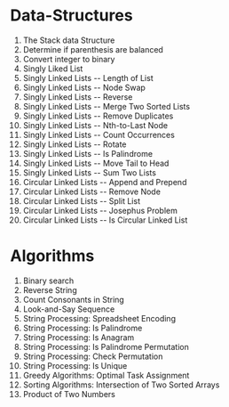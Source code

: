 # Data-Structures

01. The Stack data Structure
02. Determine if parenthesis are balanced
03. Convert integer to binary
04. Singly Liked List
05. Singly Linked Lists -- Length of List
06. Singly Linked Lists -- Node Swap
07. Singly Linked Lists -- Reverse
08. Singly Linked Lists -- Merge Two Sorted Lists
09. Singly Linked Lists -- Remove Duplicates
10. Singly Linked Lists -- Nth-to-Last Node
11. Singly Linked Lists -- Count Occurrences
12. Singly Linked Lists -- Rotate
13. Singly Linked Lists -- Is Palindrome
14. Singly Linked Lists -- Move Tail to Head
15. Singly Linked Lists -- Sum Two Lists
17. Circular Linked Lists -- Append and Prepend
18. Circular Linked Lists -- Remove Node
19. Circular Linked Lists -- Split List
20. Circular Linked Lists -- Josephus Problem
21. Circular Linked Lists -- Is Circular Linked List



# Algorithms

01. Binary search
02. Reverse String
03. Count Consonants in String
04. Look-and-Say Sequence
05. String Processing: Spreadsheet Encoding
06. String Processing: Is Palindrome
07. String Processing: Is Anagram
08. String Processing: Is Palindrome Permutation
09. String Processing: Check Permutation
10. String Processing: Is Unique
11. Greedy Algorithms: Optimal Task Assignment
12. Sorting Algorithms: Intersection of Two Sorted Arrays
13. Product of Two Numbers
